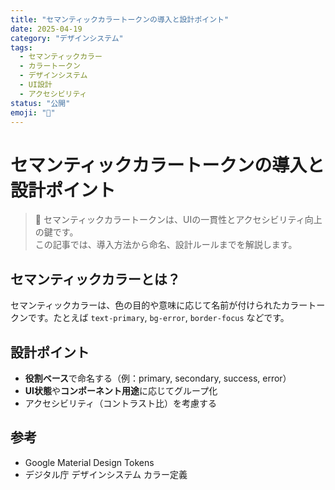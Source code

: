 ```yaml
---
title: "セマンティックカラートークンの導入と設計ポイント"
date: 2025-04-19
category: "デザインシステム"
tags:
  - セマンティックカラー
  - カラートークン
  - デザインシステム
  - UI設計
  - アクセシビリティ
status: "公開"
emoji: "🌈"
---
```


# セマンティックカラートークンの導入と設計ポイント

> 🌈 セマンティックカラートークンは、UIの一貫性とアクセシビリティ向上の鍵です。  
> この記事では、導入方法から命名、設計ルールまでを解説します。

## セマンティックカラーとは？

セマンティックカラーは、色の目的や意味に応じて名前が付けられたカラートークンです。たとえば `text-primary`, `bg-error`, `border-focus` などです。

## 設計ポイント

- **役割ベース**で命名する（例：primary, secondary, success, error）
- **UI状態**や**コンポーネント用途**に応じてグループ化
- アクセシビリティ（コントラスト比）を考慮する

## 参考

- Google Material Design Tokens
- デジタル庁 デザインシステム カラー定義
